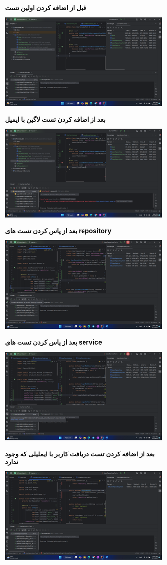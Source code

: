 ## قبل از اضافه کردن اولین تست
![alt text](https://github.com/aminhasanz/Software-Lab-3/blob/master/Screenshot%20(30).png?raw=true)

## بعد از اضافه کردن تست لاگین با ایمیل
![alt text](https://github.com/aminhasanz/Software-Lab-3/blob/master/Screenshot%20(31).png?raw=true)

## بعد از پاس کردن تست های repository
![alt text](https://github.com/aminhasanz/Software-Lab-3/blob/master/Screenshot%20(33).png?raw=true)

## بعد از پاس کردن تست های service
![alt text](https://github.com/aminhasanz/Software-Lab-3/blob/master/Screenshot%20(34).png?raw=true)

## بعد از اضافه کردن تست دریافت کاربر با ایملیلی که وجود ندارد
![alt text](https://github.com/aminhasanz/Software-Lab-3/blob/master/Screenshot%20(38).png?raw=true)
